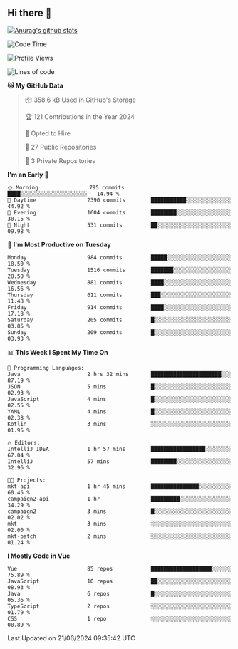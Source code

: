 ## Hi there 👋

[![Anurag's github stats](https://github-readme-stats.vercel.app/api?username=Songwonseok)](https://github.com/anuraghazra/github-readme-stats)



<!--START_SECTION:waka-->
![Code Time](http://img.shields.io/badge/Code%20Time-2%2C864%20hrs-blue)

![Profile Views](http://img.shields.io/badge/Profile%20Views-0-blue)

![Lines of code](https://img.shields.io/badge/From%20Hello%20World%20I%27ve%20Written-34.8%20million%20lines%20of%20code-blue)

**🐱 My GitHub Data** 

> 📦 358.6 kB Used in GitHub's Storage 
 > 
> 🏆 121 Contributions in the Year 2024
 > 
> 💼 Opted to Hire
 > 
> 📜 27 Public Repositories 
 > 
> 🔑 3 Private Repositories 
 > 
**I'm an Early 🐤** 

```text
🌞 Morning                795 commits         ████░░░░░░░░░░░░░░░░░░░░░   14.94 % 
🌆 Daytime                2390 commits        ███████████░░░░░░░░░░░░░░   44.92 % 
🌃 Evening                1604 commits        ████████░░░░░░░░░░░░░░░░░   30.15 % 
🌙 Night                  531 commits         ██░░░░░░░░░░░░░░░░░░░░░░░   09.98 % 
```
📅 **I'm Most Productive on Tuesday** 

```text
Monday                   984 commits         █████░░░░░░░░░░░░░░░░░░░░   18.50 % 
Tuesday                  1516 commits        ███████░░░░░░░░░░░░░░░░░░   28.50 % 
Wednesday                881 commits         ████░░░░░░░░░░░░░░░░░░░░░   16.56 % 
Thursday                 611 commits         ███░░░░░░░░░░░░░░░░░░░░░░   11.48 % 
Friday                   914 commits         ████░░░░░░░░░░░░░░░░░░░░░   17.18 % 
Saturday                 205 commits         █░░░░░░░░░░░░░░░░░░░░░░░░   03.85 % 
Sunday                   209 commits         █░░░░░░░░░░░░░░░░░░░░░░░░   03.93 % 
```


📊 **This Week I Spent My Time On** 

```text
💬 Programming Languages: 
Java                     2 hrs 32 mins       ██████████████████████░░░   87.19 % 
JSON                     5 mins              █░░░░░░░░░░░░░░░░░░░░░░░░   02.93 % 
JavaScript               4 mins              █░░░░░░░░░░░░░░░░░░░░░░░░   02.55 % 
YAML                     4 mins              █░░░░░░░░░░░░░░░░░░░░░░░░   02.38 % 
Kotlin                   3 mins              ░░░░░░░░░░░░░░░░░░░░░░░░░   01.95 % 

🔥 Editors: 
IntelliJ IDEA            1 hr 57 mins        █████████████████░░░░░░░░   67.04 % 
IntelliJ                 57 mins             ████████░░░░░░░░░░░░░░░░░   32.96 % 

🐱‍💻 Projects: 
mkt-api                  1 hr 45 mins        ███████████████░░░░░░░░░░   60.45 % 
campaign2-api            1 hr                █████████░░░░░░░░░░░░░░░░   34.29 % 
campaign2                3 mins              █░░░░░░░░░░░░░░░░░░░░░░░░   02.02 % 
mkt                      3 mins              ░░░░░░░░░░░░░░░░░░░░░░░░░   02.00 % 
mkt-batch                2 mins              ░░░░░░░░░░░░░░░░░░░░░░░░░   01.24 % 
```

**I Mostly Code in Vue** 

```text
Vue                      85 repos            ███████████████████░░░░░░   75.89 % 
JavaScript               10 repos            ██░░░░░░░░░░░░░░░░░░░░░░░   08.93 % 
Java                     6 repos             █░░░░░░░░░░░░░░░░░░░░░░░░   05.36 % 
TypeScript               2 repos             ░░░░░░░░░░░░░░░░░░░░░░░░░   01.79 % 
CSS                      1 repo              ░░░░░░░░░░░░░░░░░░░░░░░░░   00.89 % 
```




 Last Updated on 21/06/2024 09:35:42 UTC
<!--END_SECTION:waka-->
